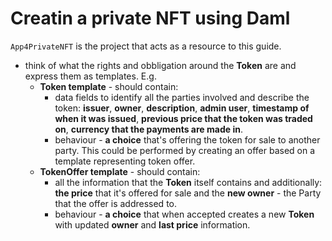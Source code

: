 # Creatin a private NFT using Daml

`App4PrivateNFT` is the project that acts as a resource to this guide.

* think of what the rights and obbligation around the **Token** are and express them as templates. E.g.
  * **Token template** - should contain:
    * data fields to identify all the parties involved and describe the token: **issuer**, **owner**, **description**, **admin user**, **timestamp of when it was issued**, **previous price that the token was traded on**, **currency that the payments are made in**.
    * behaviour - **a choice** that's offering the token for sale to another party. This could be performed by creating an offer based on a template representing token offer.  
  * **TokenOffer template** -  should contain:
    * all the information that the **Token** itself contains and additionally: **the price** that it's offered for sale and the **new owner** - the Party that the offer is addressed to.
    * behaviour - **a choice** that when accepted creates a new **Token** with updated **owner** and **last price** information.
